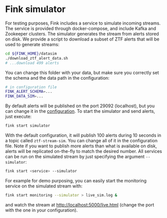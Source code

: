 # Fink simulator

For testing purposes, Fink includes a service to simulate incoming streams. The service is provided through docker-compose, and include Kafka and Zookeeper clusters.
The simulator generates the stream from alerts stored on disk. We provide a script to download a subset of ZTF alerts that will be used to generate streams:

```bash
cd ${FINK_HOME}/datasim
./download_ztf_alert_data.sh
# ...download 499 alerts
```

You can change this folder with your data, but make sure you correctly set the schema and the data path in the configuration:

```bash
# in configuration file
FINK_ALERT_SCHEMA=...
FINK_DATA_SIM=...
```

By default alerts will be published on the port 29092 (localhost), but you can change it in the [configuration](configuration.md). To start the simulator and send alerts, just execute:

```bash
fink start simulator
```

With the default configuration, it will publish 100 alerts during 10 seconds in a topic called `ztf-stream-sim`. You can change all of it in the configuration file. Note if you want to publish more alerts than what is available on disk, alerts will be replicated on-the-fly to match the desired number. All services can be run on the simulated stream by just specifying the argument `--simulator`:

```bash
fink start <service> --simulator
```

For example for demo purposing, you can easily start the monitoring service on the simulated stream with:

```bash
fink start monitoring --simulator > live_sim.log &
```

and watch the stream at [http://localhost:5000/live.html](http://localhost:5000/live.html) (change the port with the one in your configuration).
